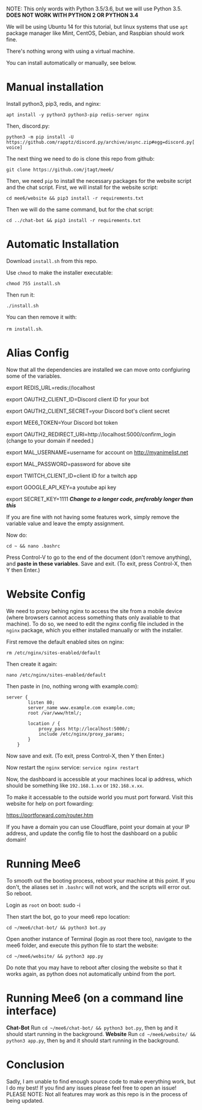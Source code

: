 
NOTE: This only words with Python 3.5/3.6, but we will use Python 3.5. **DOES NOT WORK WITH PYTHON 2 OR PYTHON 3.4**

We will be using Ubuntu 14 for this tutorial, but linux systems that use `apt` package manager like Mint, CentOS, Debian, and Raspbian should work fine.

There's nothing wrong with using a virtual machine.

You can install automatically or manually, see below.
# Manual installation

Install python3, pip3, redis, and nginx:

`apt install -y python3 python3-pip redis-server nginx`

Then, discord.py:

`python3 -m pip install -U https://github.com/rapptz/discord.py/archive/async.zip#egg=discord.py[voice]`

The next thing we need to do is clone this repo from github:

`git clone https://github.com/jtagt/mee6/`

Then, we need `pip` to install the necessary packages for the website script and the chat script. First, we will install for the website script:

`cd mee6/website && pip3 install -r requirements.txt`

Then we will do the same command, but for the chat script:

`cd ../chat-bot && pip3 install -r requirements.txt`

# Automatic Installation
Download `install.sh` from this repo.

Use `chmod` to make the installer executable:


`chmod 755 install.sh`

Then run it:

`./install.sh`

You can then remove it with:

`rm install.sh`.

# Alias Config
Now that all the dependencies are installed we can move onto confgiuring some of the variables.

export REDIS_URL=redis://localhost

export OAUTH2_CLIENT_ID=Discord client ID for your bot

export OAUTH2_CLIENT_SECRET=your Discord bot's client secret

export MEE6_TOKEN=Your Discord bot token

export OAUTH2_REDIRECT_URI=http://localhost:5000/confirm_login (change to your domain if needed.)

export MAL_USERNAME=username for account on http://myanimelist.net

export MAL_PASSWORD=password for above site

export TWITCH_CLIENT_ID=client ID for a twitch app

export GOOGLE_API_KEY=a youtube api key

export SECRET_KEY=1111 ***Change to a longer code, preferably longer than this***

If you are fine with not having some features work, simply remove the variable value and leave the empty assignment.

Now do:

`cd ~ && nano .bashrc`

Press Control-V to go to the end of the document (don't remove anything), and **paste in these variables**. Save and exit.
(To exit, press Control-X, then Y then Enter.)

# Website Config

We need to proxy behing nginx to access the site from a mobile device (where browsers cannot access something thats only avaliable to that machine). To do so, we need to edit the nginx config file included in the `nginx` package, which you either installed manually or with the installer.

First remove the default enabled sites on nginx:

`rm /etc/nginx/sites-enabled/default`

Then create it again:

`nano /etc/nginx/sites-enabled/default`

Then paste in (no, nothing wrong with example.com):
```
server {
        listen 80;
        server_name www.example.com example.com;
        root /var/www/html/;
        
        location / {
            proxy_pass http://localhost:5000/;
            include /etc/nginx/proxy_params;
        }
    }
```
Now save and exit.
(To exit, press Control-X, then Y then Enter.)

Now restart the `nginx` service:
`service nginx restart`

Now, the dashboard is accessible at your machines local ip address, which should be something like `192.168.1.xx` or `192.168.x.xx`.

To make it accessable to the outside world you must port forward. Visit this website for help on port fowarding:

https://portforward.com/router.htm

If you have a domain you can use Cloudflare, point your domain at your IP address, and update the config file to host the dashboard on a public domain!


# Running Mee6

To smooth out the booting process, reboot your machine at this point. If you don't, the aliases set in `.bashrc` will not work, and the scripts will error out. So reboot.

Login as `root` on boot:
sudo -i

Then start the bot, go to your mee6 repo location:

`cd ~/mee6/chat-bot/ && python3 bot.py`

Open another instance of Terminal (login as root there too), navigate to the mee6 folder, and execute this python file to start the website:

`cd ~/mee6/website/ && python3 app.py`

Do note that you may have to reboot after closing the website so that it works again, 
as python does not automatically unbind from the port.

# Running Mee6 (on a command line interface)
**Chat-Bot**
Run `cd ~/mee6/chat-bot/ && python3 bot.py`, then `bg` and it should start running in the background.
**Website**
Run `cd ~/mee6/website/ && python3 app.py`, then `bg` and it should start running in the background.

# Conclusion

Sadly, I am unable to find enough source code to make everything work, but I do my best!
If you find any issues please feel free to open an issue!
PLEASE NOTE: Not all features may work as this repo is in the process of being updated.

